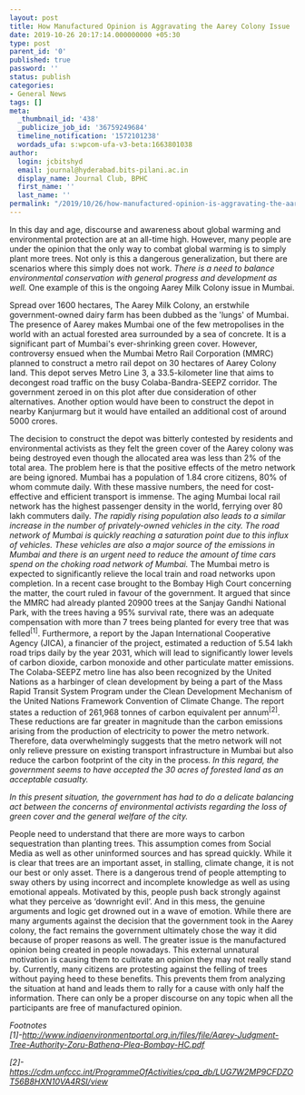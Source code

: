 ```yaml
---
layout: post
title: How Manufactured Opinion is Aggravating the Aarey Colony Issue
date: 2019-10-26 20:17:14.000000000 +05:30
type: post
parent_id: '0'
published: true
password: ''
status: publish
categories:
- General News
tags: []
meta:
  _thumbnail_id: '438'
  _publicize_job_id: '36759249684'
  timeline_notification: '1572101238'
  wordads_ufa: s:wpcom-ufa-v3-beta:1663801038
author:
  login: jcbitshyd
  email: journal@hyderabad.bits-pilani.ac.in
  display_name: Journal Club, BPHC
  first_name: ''
  last_name: ''
permalink: "/2019/10/26/how-manufactured-opinion-is-aggravating-the-aarey-colony-issue/"
---
```

<p><!-- wp:paragraph {"dropCap":true} --></p>
<p class="has-drop-cap">
In this day and age, discourse and awareness about global warming and environmental protection are at an all-time high. However, many people are under the opinion that the only way to combat global warming is to simply plant more trees. Not only is this a dangerous generalization, but there are scenarios where this simply does not work. <em>There is a need to balance environmental conservation with general progress and development as well.</em> One example of this is the ongoing Aarey Milk Colony issue in Mumbai.</p>
<p><!-- /wp:paragraph --></p>
<p><!-- wp:paragraph --></p>
<p>Spread over 1600 hectares, The Aarey Milk Colony, an erstwhile government-owned dairy farm has been dubbed as the 'lungs' of Mumbai. The presence of Aarey makes Mumbai one of the few metropolises in the world with an actual forested area surrounded by a sea of concrete. It is a significant part of Mumbai's ever-shrinking green cover. However, controversy ensued when the Mumbai Metro Rail Corporation (MMRC) planned to construct a metro rail depot on 30 hectares of Aarey Colony land. This depot serves Metro Line 3, a 33.5-kilometer line that aims to decongest road traffic on the busy Colaba-Bandra-SEEPZ corridor. The government zeroed in on this plot after due consideration of other alternatives. Another option would have been to construct the depot in nearby Kanjurmarg but it would have entailed an additional cost of around 5000 crores.</p>
<p><!-- /wp:paragraph --></p>
<p><!-- wp:paragraph --></p>
<p>The decision to construct the depot was bitterly contested by residents and environmental activists as they felt the green cover of the Aarey colony was being destroyed even though the allocated area was less than 2% of the total area. The problem here is that the positive effects of the metro network are being ignored. Mumbai has a population of 1.84 crore citizens, 80% of whom commute daily. With these massive numbers, the need for cost-effective and efficient transport is immense. The aging Mumbai local rail network has the highest passenger density in the world, ferrying over 80 lakh commuters daily. <em>The rapidly rising population also leads to a similar increase in the number of privately-owned vehicles in the city. The road network of Mumbai is quickly reaching a saturation point due to this influx of vehicles. These vehicles are also a major source of the emissions in Mumbai and there is an urgent need to reduce the amount of time cars spend on the choking road network of Mumbai.</em> The Mumbai metro is expected to significantly relieve the local train and road networks upon completion. In a recent case brought to the Bombay High Court concerning the matter, the court ruled in favour of the government. It argued that since the MMRC had already planted 20900 trees at the Sanjay Gandhi National Park, with the trees having a 95% survival rate, there was an adequate compensation with more than 7 trees being planted for every tree that was felled<sup>[1]</sup>. Furthermore, a report by the Japan International Cooperative Agency (JICA), a financier of the project, estimated a reduction of 5.54 lakh road trips daily by the year 2031, which will lead to significantly lower levels of carbon dioxide, carbon monoxide and other particulate matter emissions. The Colaba-SEEPZ metro line has also been recognized by the United Nations as a harbinger of clean development by being a part of the Mass Rapid Transit System Program under the Clean Development Mechanism of the United Nations Framework Convention of Climate Change. The report states a reduction of 261,968 tonnes of carbon equivalent per annum<sup>[2]</sup>. These reductions are far greater in magnitude than the carbon emissions arising from the production of electricity to power the metro network. Therefore, data overwhelmingly suggests that the metro network will not only relieve pressure on existing transport infrastructure in Mumbai but also reduce the carbon footprint of the city in the process. <em>In this regard, the government seems to have accepted the 30 acres of forested land as an acceptable casualty.</em></p>
<p><!-- /wp:paragraph --></p>
<p><!-- wp:paragraph --></p>
<p><em>In this present situation, the government has had to do a delicate balancing act between the concerns of environmental activists regarding the loss of green cover and the general welfare of the city.&nbsp;</em></p>
<p><!-- /wp:paragraph --></p>
<p><!-- wp:paragraph --></p>
<p>People need to understand that there are more ways to carbon sequestration than planting trees. This assumption comes from Social Media as well as other uninformed sources and has spread quickly. While it is clear that trees are an important asset, in stalling, climate change, it is not our best or only asset. There is a dangerous trend of people attempting to sway others by using incorrect and incomplete knowledge as well as using emotional appeals. Motivated by this, people push back strongly against what they perceive as ‘downright evil’. And in this mess, the genuine arguments and logic get drowned out in a wave of emotion. While there are many arguments against the decision that the government took in the Aarey colony, the fact remains the government ultimately chose the way it did because of proper reasons as well. The greater issue is the manufactured opinion being created in people nowadays. This external unnatural motivation is causing them to cultivate an opinion they may not really stand by. Currently, many citizens are protesting against the felling of trees without paying heed to these benefits. This prevents them from analyzing the situation at hand and leads them to rally for a cause with only half the information. There can only be a proper discourse on any topic when all the participants are free of manufactured opinion.</p>
<p><!-- /wp:paragraph --></p>
<p><!-- wp:paragraph --></p>
<p><em>Footnotes</em><em><br /></em><em>[1]-</em><a href="http://www.indiaenvironmentportal.org.in/files/file/Aarey-Judgment-Tree-Authority-Zoru-Bathena-Plea-Bombay-HC.pdf"><em>http://www.indiaenvironmentportal.org.in/files/file/Aarey-Judgment-Tree-Authority-Zoru-Bathena-Plea-Bombay-HC.pdf</em></a></p>
<p><!-- /wp:paragraph --></p>
<p><!-- wp:paragraph --></p>
<p><em>[2]-</em><a href="https://cdm.unfccc.int/ProgrammeOfActivities/cpa_db/LUG7W2MP9CFDZOT56B8HXN10VA4RSI/view"><em>https://cdm.unfccc.int/ProgrammeOfActivities/cpa_db/LUG7W2MP9CFDZOT56B8HXN10VA4RSI/view</em></a></p>
<p><!-- /wp:paragraph --></p>
<p><!-- wp:paragraph --></p>
<p><!-- /wp:paragraph --></p>
